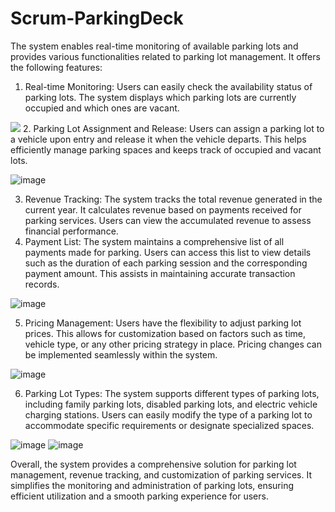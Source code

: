 # Scrum-ParkingDeck

The system enables real-time monitoring of available parking lots and provides various functionalities related to parking lot management. It offers the following features:

1. Real-time Monitoring: Users can easily check the availability status of parking lots. The system displays which parking lots are currently occupied and which ones are vacant.

<img src="https://github.com/YacoubAyo/Parking-Deck/assets/125179129/9009647f-3e11-4721-9e15-0b136ea4d9e0">
2. Parking Lot Assignment and Release: Users can assign a parking lot to a vehicle upon entry and release it when the vehicle departs. This helps efficiently manage parking spaces and keeps track of occupied and vacant lots.

![image](https://github.com/YacoubAyo/Parking-Deck/assets/125179129/428bbb1d-e103-43c0-849d-62eab4fa4c2d)

3. Revenue Tracking: The system tracks the total revenue generated in the current year. It calculates revenue based on payments received for parking services. Users can view the accumulated revenue to assess financial performance.
4. Payment List: The system maintains a comprehensive list of all payments made for parking. Users can access this list to view details such as the duration of each parking session and the corresponding payment amount. This assists in maintaining accurate transaction records.

![image](https://github.com/YacoubAyo/Parking-Deck/assets/125179129/2247dace-2f1a-4d98-b3b2-40758dc7b550)

5. Pricing Management: Users have the flexibility to adjust parking lot prices. This allows for customization based on factors such as time, vehicle type, or any other pricing strategy in place. Pricing changes can be implemented seamlessly within the system.

![image](https://github.com/YacoubAyo/Parking-Deck/assets/125179129/ff286e20-6345-4f0a-a084-613963efcce5)

6. Parking Lot Types: The system supports different types of parking lots, including family parking lots, disabled parking lots, and electric vehicle charging stations. Users can easily modify the type of a parking lot to accommodate specific requirements or designate specialized spaces.

![image](https://github.com/YacoubAyo/Parking-Deck/assets/125179129/2194013f-dd5a-437b-a515-0ffb8437b0a7)
![image](https://github.com/YacoubAyo/Parking-Deck/assets/125179129/9f87baad-70f7-4e80-813f-2e6e9ed5ce20)

Overall, the system provides a comprehensive solution for parking lot management, revenue tracking, and customization of parking services. It simplifies the monitoring and administration of parking lots, ensuring efficient utilization and a smooth parking experience for users.
